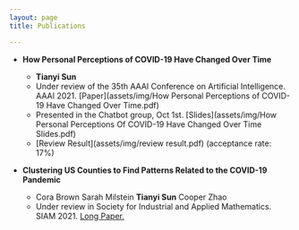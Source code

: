 ```yaml
---
layout: page
title: Publications

---
```

* **How Personal Perceptions of COVID-19 Have Changed Over Time** 
  * **Tianyi Sun**
  * Under review of the 35th AAAI Conference on Artificial Intelligence. AAAI 2021. [Paper](assets/img/How Personal Perceptions of COVID-19 Have Changed Over Time.pdf)
  * Presented in the Chatbot group, Oct 1st. [Slides](assets/img/How Personal Perceptions Of COVID-19 Have Changed Over Time Slides.pdf) 
  * [Review Result](assets/img/review result.pdf) (acceptance rate: 17%) 

* **Clustering US Counties to Find Patterns Related to the COVID-19 Pandemic** 
  * Cora Brown Sarah Milstein **Tianyi Sun** Cooper Zhao
  * Under review in Society for Industrial and Applied Mathematics. SIAM 2021. [Long Paper.](assets/img/Clustering_write_up.pdf)
